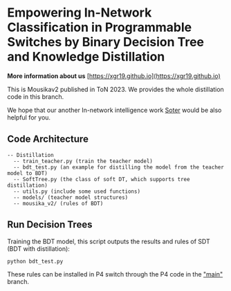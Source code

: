 # Empowering In-Network Classification in Programmable Switches by Binary Decision Tree and Knowledge Distillation
**More information about us** [https://xgr19.github.io](https://xgr19.github.io)  

This is Mousikav2 published in ToN 2023. We provides the whole distillation code in this branch.

We hope that our another In-network intelligence work [Soter](https://github.com/xgr19/Soter) would be also helpful for you.

## Code Architecture
```
-- Distillation
  -- train_teacher.py (train the teacher model)
  -- bdt_test.py (an example for distilling the model from the teacher model to BDT)
  -- SoftTree.py (the class of soft DT, which supports tree distillation)
  -- utils.py (include some used functions)
  -- models/ (teacher model structures)
  -- mousika_v2/ (rules of BDT)
```

## Run Decision Trees
Training the BDT model, this script outputs the results and rules of SDT (BDT with distillation):
```
python bdt_test.py
```
These rules can be installed in P4 switch through the P4 code in the ["main"](https://github.com/xgr19/Mousika/tree/main) branch.
